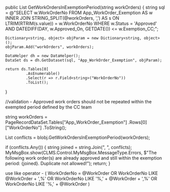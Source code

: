 public List<string> GetWorkOrdersInExemptionPeriod(string workOrders)
{
    string sql = @"SELECT w.WorkOrderNo FROM App_WorkOrder_Exemption AS w INNER JOIN STRING_SPLIT(@workOrders, ',') AS s ON LTRIM(RTRIM(s.value)) = w.WorkOrderNo WHERE w.Status = 'Approved' AND DATEDIFF(DAY, w.Approved_On, GETDATE()) <= w.Exemption_CC;";

    Dictionary<string, object> objParam = new Dictionary<string, object>();
    objParam.Add("workOrders", workOrders);  

    DataHelper dh = new DataHelper();
    DataSet ds = dh.GetDataset(sql, "App_WorkOrder_Exemption", objParam);

    return ds.Tables[0]
             .AsEnumerable()
             .Select(r => r.Field<string>("WorkOrderNo"))
             .ToList();
}

  //validation - Approved work orders should not be repeated within the exempted period defined by the CC team

  string workOrders = PageRecordDataSet.Tables["App_WorkOrder_Exemption"]
                     .Rows[0]["WorkOrderNo"]
                     .ToString();

  List<string> conflicts = blobj.GetWorkOrdersInExemptionPeriod(workOrders);

  if (conflicts.Any())
  {
      string joined = string.Join(", ", conflicts);
      MyMsgBox.show(CLMS.Control.MyMsgBox.MessageType.Errors,
          $"The following work order(s) are already approved and still within the exemption period: {joined}. Duplicate not allowed!");
      return;
  }


  use like operator  - ( WorkOrderNo = @WorkOrder
        OR WorkOrderNo LIKE @WorkOrder + ',%'
        OR WorkOrderNo LIKE '%,' + @WorkOrder + ',%'
        OR WorkOrderNo LIKE '%,' + @WorkOrder )

